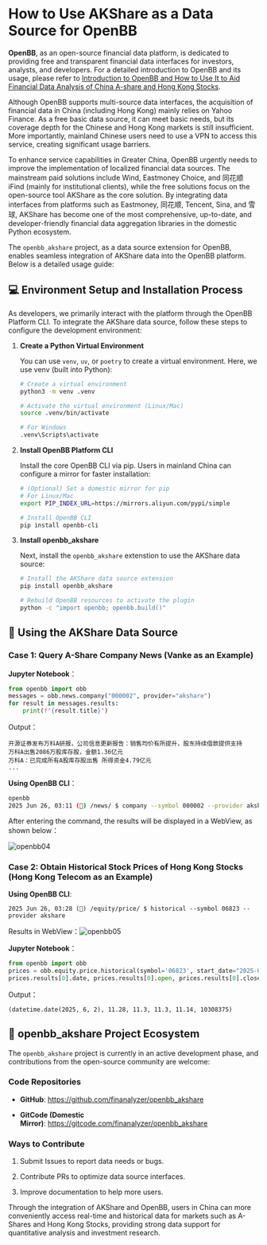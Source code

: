 # How to Use AKShare as a Data Source for OpenBB

**OpenBB**, as an open-source financial data platform, is dedicated to providing free and transparent financial data interfaces for investors, analysts, and developers. For a detailed introduction to OpenBB and its usage, please refer to [Introduction to OpenBB and How to Use It to Aid Financial Data Analysis of China A-share and Hong Kong Stocks](https://medium.com/@shugaoye/introduction-to-openbb-and-how-to-use-it-to-aid-financial-data-analysis-of-china-a-share-and-hong-f4bbe480399a).

Although OpenBB supports multi-source data interfaces, the acquisition of financial data in China (including Hong Kong) mainly relies on Yahoo Finance. As a free basic data source, it can meet basic needs, but its coverage depth for the Chinese and Hong Kong markets is still insufficient. More importantly, mainland Chinese users need to use a VPN to access this service, creating significant usage barriers.

To enhance service capabilities in Greater China, OpenBB urgently needs to improve the implementation of localized financial data sources. The mainstream paid solutions include Wind, Eastmoney Choice, and 同花顺 iFind (mainly for institutional clients), while the free solutions focus on the open-source tool AKShare as the core solution. By integrating data interfaces from platforms such as Eastmoney, 同花顺, Tencent, Sina, and 雪球, AKShare has become one of the most comprehensive, up-to-date, and developer-friendly financial data aggregation libraries in the domestic Python ecosystem.

The `openbb_akshare` project, as a data source extension for OpenBB, enables seamless integration of AKShare data into the OpenBB platform. Below is a detailed usage guide:

## 💻 Environment Setup and Installation Process

As developers, we primarily interact with the platform through the OpenBB Platform CLI. To integrate the AKShare data source, follow these steps to configure the development environment:

1. **Create a Python Virtual Environment**

   You can use `venv`, `uv`, or `poetry` to create a virtual environment. Here, we use venv (built into Python):

   ```bash
   # Create a virtual environment  
   python3 -m venv .venv  
   
   # Activate the virtual environment (Linux/Mac)  
   source .venv/bin/activate  
   
   # For Windows  
   .venv\Scripts\activate  
   ```

2. **Install OpenBB Platform CLI**

   Install the core OpenBB CLI via pip. Users in mainland China can configure a mirror for faster installation:

   ```bash
   # (Optional) Set a domestic mirror for pip  
   # For Linux/Mac  
   export PIP_INDEX_URL=https://mirrors.aliyun.com/pypi/simple 
   
   # Install OpenBB CLI
   pip install openbb-cli
   ```

3. **Install openbb_akshare**

   Next, install the `openbb_akshare` extenstion to use the AKShare data source:

   ```bash
   # Install the AKShare data source extension  
   pip install openbb_akshare  
   
   # Rebuild OpenBB resources to activate the plugin  
   python -c "import openbb; openbb.build()"  
   ```

## 🚀 Using the AKShare Data Source

### Case 1: Query A-Share Company News (Vanke as an Example)

**Jupyter Notebook**：

```Python
from openbb import obb
messages = obb.news.company("000002", provider="akshare")
for result in messages.results:
    print(f"{result.title}")
```

Output：

```plaintext
开源证券发布万科A研报，公司信息更新报告：销售均价有所提升，股东持续借款提供支持
万科A出售2086万股库存股，金额1.36亿元
万科A：已完成所有A股库存股出售 所得资金4.79亿元
...
```

**Using OpenBB CLI**：

```bash
openbb
2025 Jun 26, 03:11 (🦋) /news/ $ company --symbol 000002 --provider akshare
```

After entering the command, the results will be displayed in a WebView, as shown below：

![openbb04](docs/images/openbb04.png)

### Case 2: Obtain Historical Stock Prices of Hong Kong Stocks (Hong Kong Telecom as an Example)

**Using OpenBB CLI**:

```
2025 Jun 26, 03:28 (🦋) /equity/price/ $ historical --symbol 06823 --provider akshare
```

Results in WebView：![openbb05](docs/images/openbb05.png)

**Jupyter Notebook**：

```Python
from openbb import obb
prices = obb.equity.price.historical(symbol='06823', start_date="2025-06-01", end_date="2025-06-10", provider="akshare")
prices.results[0].date, prices.results[0].open, prices.results[0].close, prices.results[0].high, prices.results[0].low, prices.results[0].volume
```

Output：

```
(datetime.date(2025, 6, 2), 11.28, 11.3, 11.3, 11.14, 10308375)
```

## 🌟 openbb_akshare Project Ecosystem

The `openbb_akshare` project is currently in an active development phase, and contributions from the open-source community are welcome:

### Code Repositories

- **GitHub**: https://github.com/finanalyzer/openbb_akshare

- **GitCode (Domestic Mirror)**: https://gitcode.com/finanalyzer/openbb_akshare

### Ways to Contribute

1. Submit Issues to report data needs or bugs.

2. Contribute PRs to optimize data source interfaces.

3. Improve documentation to help more users.

Through the integration of AKShare and OpenBB, users in China can more conveniently access real-time and historical data for markets such as A-Shares and Hong Kong Stocks, providing strong data support for quantitative analysis and investment research.